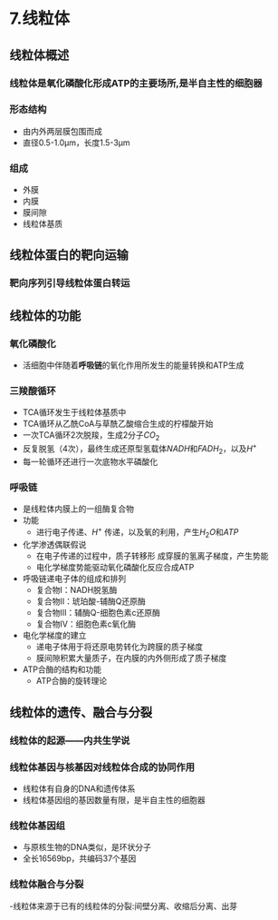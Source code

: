 # 7.线粒体

## 线粒体概述

### 线粒体是氧化磷酸化形成ATP的主要场所,是半自主性的细胞器

### 形态结构

- 由内外两层膜包围而成
- 直径0.5-1.0μm，长度1.5-3μm

### 组成

- 外膜
- 内膜
- 膜间隙
- 线粒体基质

## 线粒体蛋白的靶向运输

### 靶向序列引导线粒体蛋白转运

## 线粒体的功能

### 氧化磷酸化

- 活细胞中伴随着**呼吸链**的氧化作用所发生的能量转换和ATP生成

### 三羧酸循环

- TCA循环发生于线粒体基质中
- TCA循环从乙酰CoA与草酰乙酸缩合生成的柠檬酸开始
- 一次TCA循环2次脱羧，生成2分子$CO_{2}$
- 反复脱氢（4次），最终生成还原型氢载体$NADH$和$FADH_{2}$，以及$H^{+}$
- 每一轮循环还进行一次底物水平磷酸化

### 呼吸链

- 是线粒体内膜上的一组酶复合物
- 功能
  - 进行电子传递、$H^{+}$ 传递，以及氧的利用，产生$H_{2}O$和$ATP$
- 化学渗透偶联假说
  - 在电子传递的过程中，质子转移形
    成穿膜的氢离子梯度，产生势能
  - 电化学梯度势能驱动氧化磷酸化反应合成ATP
- 呼吸链递电子体的组成和排列
  - 复合物I：NADH脱氢酶
  - 复合物II：琥珀酸-辅酶Q还原酶
  - 复合物III：辅酶Q-细胞色素c还原酶
  - 复合物IV：细胞色素c氧化酶
- 电化学梯度的建立
  - 递电子体用于将还原电势转化为跨膜的质子梯度
  - 膜间隙积累大量质子，在内膜的内外侧形成了质子梯度
- ATP合酶的结构和功能
  - ATP合酶的旋转理论

## 线粒体的遗传、融合与分裂

### 线粒体的起源——内共生学说

### 线粒体基因与核基因对线粒体合成的协同作用

- 线粒体有自身的DNA和遗传体系
- 线粒体基因组的基因数量有限，是半自主性的细胞器

### 线粒体基因组

- 与原核生物的DNA类似，是环状分子
- 全长16569bp，共编码37个基因

### 线粒体融合与分裂

-线粒体来源于已有的线粒体的分裂:间壁分离、收缩后分离、出芽
